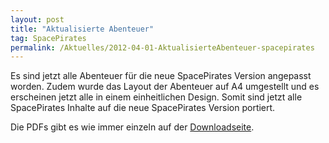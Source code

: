 ```yaml
---
layout: post
title: "Aktualisierte Abenteuer"
tag: SpacePirates
permalink: /Aktuelles/2012-04-01-AktualisierteAbenteuer-spacepirates
---
```


Es sind jetzt alle Abenteuer für die neue SpacePirates Version angepasst worden. Zudem wurde das Layout der Abenteuer auf A4 umgestellt und es erscheinen jetzt alle in einem einheitlichen Design. Somit sind jetzt alle SpacePirates Inhalte auf die neue SpacePirates Version portiert.

Die PDFs gibt es wie immer einzeln auf der [Downloadseite](https://spacepirates.jcgames.de/Publikationen/).
